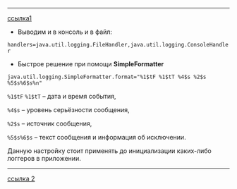 

---
[ссылка1](https://sky.pro/wiki/java/nastroyka-formatirovaniya-vyvoda-java-util-logging-v-java/)

* Выводим и в консоль и в файл:

`handlers=java.util.logging.FileHandler,java.util.logging.ConsoleHandler`

* Быстрое решение при помощи **SimpleFormatter**

`java.util.logging.SimpleFormatter.format="%1$tF %1$tT %4$s %2$s %5$s%6$s%n"
`

`%1$tF` `%1$tT` – дата и время события,

`%4$s` – уровень серьёзности сообщения,

`%2$s` – источник сообщения,

`%5$s%6$s` – текст сообщения и информация об исключении.

Данную настройку стоит применять до инициализации каких-либо логгеров в приложении.

---
[ссылка 2](https://ru.stackoverflow.com/questions/975297/java-util-logging-%D1%80%D0%B0%D0%B1%D0%BE%D1%82%D0%B0-%D1%81-%D0%BD%D0%B5%D1%81%D0%BA%D0%BE%D0%BB%D1%8C%D0%BA%D0%B8%D0%BC%D0%B8-%D0%BB%D0%BE%D0%B3-%D1%84%D0%B0%D0%B9%D0%BB%D0%B0%D0%BC%D0%B8-%D0%BE%D0%B4%D0%BD%D0%BE%D0%B2%D1%80%D0%B5%D0%BC%D0%B5%D0%BD%D0%BD%D0%BE)